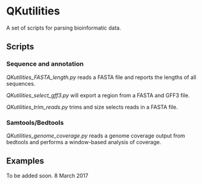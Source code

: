 # QKutilities
A set of scripts for parsing bioinformatic data.

## Scripts
### Sequence and annotation
<i>QKutilities_FASTA_length.py</i> reads a FASTA file and reports the lengths of all sequences.

<i>QKutilities_select_gff3.py</i> will export a region from a FASTA and GFF3 file.

<i>QKutilities_trim_reads.py</i> trims and size selects reads in a FASTA file.

### Samtools/Bedtools
<i>QKutilities_genome_coverage.py</i> reads a genome coverage output from bedtools and performs a window-based analysis of coverage.

## Examples
To be added soon. 8 March 2017
